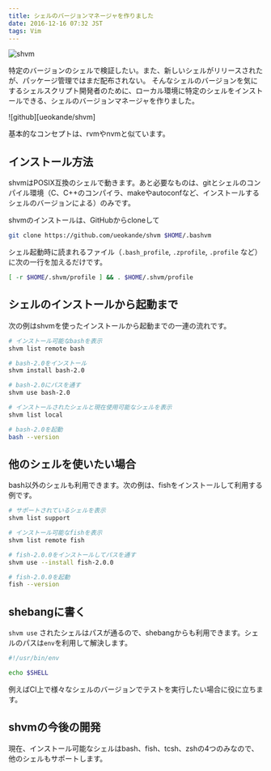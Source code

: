```yaml
---
title: シェルのバージョンマネージャを作りました
date: 2016-12-16 07:32 JST
tags: Vim
---
```


![shvm](screenshot.gif)

特定のバージョンのシェルで検証したい。また、新しいシェルがリリースされたが、パッケージ管理ではまだ配布されない。
そんなシェルのバージョンを気にするシェルスクリプト開発者のために、ローカル環境に特定のシェルをインストールできる、シェルのバージョンマネージャを作りました。

![github][ueokande/shvm]

基本的なコンセプトは、rvmやnvmと似ています。

インストール方法
----------------

shvmはPOSIX互換のシェルで動きます。あと必要なものは、gitとシェルのコンパイル環境（C、C++のコンパイラ、makeやautoconfなど、インストールするシェルのバージョンによる）のみです。

shvmのインストールは、GitHubからcloneして

```sh
git clone https://github.com/ueokande/shvm $HOME/.bashvm
```

シェル起動時に読まれるファイル（`.bash_profile`, `.zprofile`, `.profile` など）に次の一行を加えるだけです。

```sh
[ -r $HOME/.shvm/profile ] && . $HOME/.shvm/profile
```

シェルのインストールから起動まで
--------------------------------

次の例はshvmを使ったインストールから起動までの一連の流れです。

```sh
# インストール可能なbashを表示
shvm list remote bash

# bash-2.0をインストール
shvm install bash-2.0

# bash-2.0にパスを通す
shvm use bash-2.0

# インストールされたシェルと現在使用可能なシェルを表示
shvm list local

# bash-2.0を起動
bash --version
```

他のシェルを使いたい場合
------------------------

bash以外のシェルも利用できます。次の例は、fishをインストールして利用する例です。

```sh
# サポートされているシェルを表示
shvm list support

# インストール可能なfishを表示
shvm list remote fish

# fish-2.0.0をインストールしてパスを通す
shvm use --install fish-2.0.0

# fish-2.0.0を起動
fish --version
```

shebangに書く
------------

`shvm use` されたシェルはパスが通るので、shebangからも利用できます。シェルのパスは`env`を利用して解決します。

```sh
#!/usr/bin/env

echo $SHELL
```

例えばCI上で様々なシェルのバージョンでテストを実行したい場合に役に立ちます。


shvmの今後の開発
----------------

現在、インストール可能なシェルはbash、fish、tcsh、zshの4つのみなので、他のシェルもサポートします。
